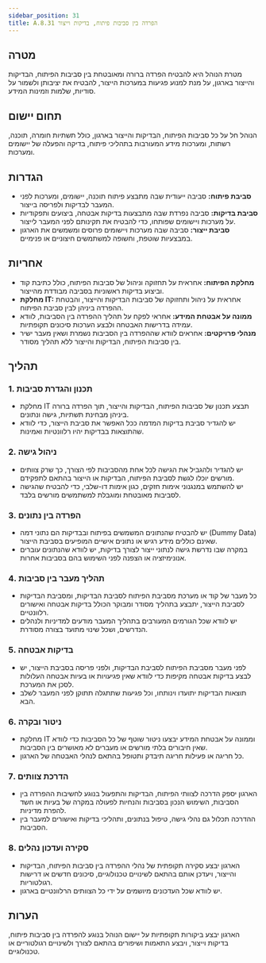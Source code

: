 ```yaml
---
sidebar_position: 31  
title: A.8.31 הפרדה בין סביבות פיתוח, בדיקות וייצור
---
```


## מטרה  
מטרת הנוהל היא להבטיח הפרדה ברורה ומאובטחת בין סביבות הפיתוח, הבדיקות והייצור בארגון, על מנת למנוע פגיעות במערכות הייצור, להבטיח את יציבותן ולשמור על סודיות, שלמות וזמינות המידע.

## תחום יישום  
הנוהל חל על כל סביבות הפיתוח, הבדיקות והייצור בארגון, כולל תשתיות חומרה, תוכנה, רשתות, ומערכות מידע המעורבות בתהליכי פיתוח, בדיקה והפעלה של יישומים ומערכות.

## הגדרות  
- **סביבת פיתוח:** סביבה ייעודית שבה מתבצע פיתוח תוכנה, יישומים, ומערכות לפני המעבר לבדיקות ולפריסה בייצור.
- **סביבת בדיקות:** סביבה נפרדת שבה מתבצעות בדיקות אבטחה, ביצועים ותפקודיות על מערכות ויישומים שפותחו, כדי להבטיח את תקינותם לפני המעבר לייצור.
- **סביבת ייצור:** סביבה שבה מערכות ויישומים פרוסים ומשמשים את הארגון במבצעיות שוטפת, וחשופה למשתמשים חיצוניים או פנימיים.

## אחריות  
- **מחלקת הפיתוח:** אחראית על תחזוקה וניהול של סביבות הפיתוח, כולל כתיבת קוד וביצוע בדיקות ראשוניות בסביבה מבודדת מהייצור.
- **מחלקת IT:** אחראית על ניהול ותחזוקה של סביבות הבדיקות והייצור, והבטחת ההפרדה ביניהן לבין סביבת הפיתוח.
- **ממונה על אבטחת המידע:** אחראי לפקח על תהליך ההפרדה בין הסביבות, לוודא עמידה בדרישות האבטחה ולבצע הערכות סיכונים תקופתיות.
- **מנהלי פרויקטים:** אחראים לוודא שההפרדה בין הסביבות נשמרת ושאין מעבר ישיר בין סביבות הפיתוח, הבדיקות והייצור ללא תהליך מסודר.

## תהליך  
### 1. תכנון והגדרת סביבות  
- מחלקת IT תבצע תכנון של סביבות הפיתוח, הבדיקות והייצור, תוך הפרדה ברורה ביניהן מבחינת תשתיות, גישה ונתונים.
- יש להגדיר סביבת בדיקות המדמה ככל האפשר את סביבת הייצור, כדי לוודא שהתוצאות בבדיקות יהיו רלוונטיות ואמינות.

### 2. ניהול גישה  
- יש להגדיר ולהגביל את הגישה לכל אחת מהסביבות לפי הצורך, כך שרק צוותים מורשים יוכלו לגשת לסביבת הפיתוח, הבדיקות או הייצור בהתאם לתפקידם.
- יש להשתמש במנגנוני אימות חזקים, כגון אימות דו-שלבי, כדי להבטיח שהגישה לסביבות מאובטחת ומוגבלת למשתמשים מורשים בלבד.

### 3. הפרדה בין נתונים  
- יש להבטיח שהנתונים המשמשים בפיתוח ובבדיקות הם נתוני דמה (Dummy Data) שאינם כוללים מידע רגיש או נתונים אישיים המופיעים בסביבת הייצור.
- במקרה שבו נדרשת גישה לנתוני ייצור לצורך בדיקות, יש לוודא שהנתונים עוברים אנונימיזציה או הצפנה לפני השימוש בהם בסביבות אחרות.

### 4. תהליך מעבר בין סביבות  
- כל מעבר של קוד או מערכת מסביבת הפיתוח לסביבת הבדיקות, ומסביבת הבדיקות לסביבת הייצור, יתבצע בתהליך מסודר ומבוקר הכולל בדיקות אבטחה ואישורים רלוונטיים.
- יש לוודא שכל הגורמים המעורבים בתהליך המעבר מודעים למדיניות ולנהלים הנדרשים, ושכל שינוי מתועד בצורה מסודרת.

### 5. בדיקות אבטחה  
- לפני מעבר מסביבת הפיתוח לסביבת הבדיקות, ולפני פריסה בסביבת הייצור, יש לבצע בדיקות אבטחה מקיפות כדי לוודא שאין פגיעויות או בעיות אבטחה העלולות לסכן את המערכת.
- תוצאות הבדיקות יתועדו וינותחו, וכל פגיעות שתתגלה תתוקן לפני המעבר לשלב הבא.

### 6. ניטור ובקרה  
- מחלקת IT וממונה על אבטחת המידע יבצעו ניטור שוטף של כל הסביבות כדי לוודא שאין חיבורים בלתי מורשים או מעברים לא מאושרים בין הסביבות.
- כל חריגה או פעילות חריגה תיבדק ותטופל בהתאם לנהלי האבטחה של הארגון.

### 7. הדרכת צוותים  
- הארגון יספק הדרכה לצוותי הפיתוח, הבדיקות והתפעול בנוגע לחשיבות ההפרדה בין הסביבות, השימוש הנכון בסביבות והנחיות לפעולה במקרה של בעיות או חשד להפרת מדיניות.
- ההדרכה תכלול גם נהלי גישה, טיפול בנתונים, ותהליכי בדיקות ואישורים למעבר בין הסביבות.

### 8. סקירה ועדכון נהלים  
- הארגון יבצע סקירה תקופתית של נהלי ההפרדה בין סביבות הפיתוח, הבדיקות והייצור, ויעדכן אותם בהתאם לשינויים טכנולוגיים, סיכונים חדשים או דרישות רגולטוריות.
- יש לוודא שכל העדכונים מיושמים על ידי כל הצוותים הרלוונטיים בארגון.

## הערות  
הארגון יבצע ביקורות תקופתיות על יישום הנוהל בנוגע להפרדה בין סביבות פיתוח, בדיקות וייצור, ויבצע התאמות ושיפורים בהתאם לצורך ולשינויים רגולטוריים או טכנולוגיים.